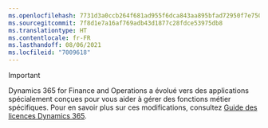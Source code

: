 ```yaml
---
ms.openlocfilehash: 7731d3a0ccb264f681ad955f6dca843aa895bfad72950f7e750efb143ae71391
ms.sourcegitcommit: 7f8d1e7a16af769adb43d1877c28fdce53975db8
ms.translationtype: HT
ms.contentlocale: fr-FR
ms.lasthandoff: 08/06/2021
ms.locfileid: "7009618"
---
```

> [!IMPORTANT]
> Dynamics 365 for Finance and Operations a évolué vers des applications spécialement conçues pour vous aider à gérer des fonctions métier spécifiques. Pour en savoir plus sur ces modifications, consultez [Guide des licences Dynamics 365](https://go.microsoft.com/fwlink/p/?LinkId=866544).
 
